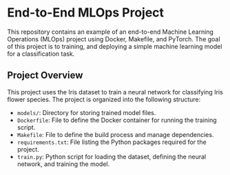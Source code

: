 # End-to-End MLOps Project

This repository contains an example of an end-to-end Machine Learning Operations (MLOps) project using Docker, Makefile, and PyTorch. The goal of this project is to training, and deploying a simple machine learning model for a classification task.

## Project Overview

This project uses the Iris dataset to train a neural network for classifying Iris flower species. The project is organized into the following structure:

- `models/`: Directory for storing trained model files.
- `Dockerfile`: File to define the Docker container for running the training script.
- `Makefile`: File to define the build process and manage dependencies.
- `requirements.txt`: File listing the Python packages required for the project.
- `train.py`: Python script for loading the dataset, defining the neural network, and training the model.
